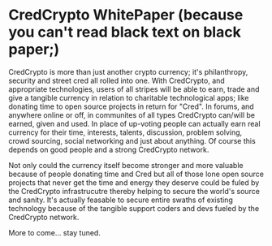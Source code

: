 # CredCrypto WhitePaper (because you can't read black text on black paper;)

CredCrypto is more than just another crypto currency; it's philanthropy, security and street cred all rolled into one. With CredCrypto, and appropriate technologies, users of all stripes will be able to earn, trade and give a tangible currency in relation to charitable technological apps; like donating time to open source projects in return for "Cred". In forums, and anywhere online or off, in communites of all types CredCrypto can/will be earned, given and used. In place of up-voting people can actually earn real currency for their time, interests, talents, discussion, problem solving, crowd sourcing, social networking and just about anything. Of course this depends on good people and a strong CredCrypto network.

Not only could the currency itself become stronger and more valuable because of people donating time and Cred but all of those lone open source projects that never get the time and energy they deserve could be fuled by the CredCrypto infrastrucutre thereby helping to secure the world's source and sanity. It's actually feasable to secure entire swaths of existing technology because of the tangible support coders and devs fueled by the CredCrypto network.

More to come... stay tuned.
